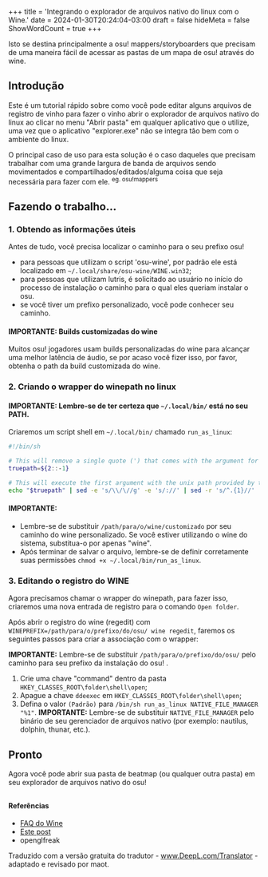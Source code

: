 +++
title = 'Integrando o explorador de arquivos nativo do linux com o Wine.'
date = 2024-01-30T20:24:04-03:00
draft = false
hideMeta = false
ShowWordCount = true
+++

Isto se destina principalmente a osu! mappers/storyboarders que precisam de uma maneira fácil de acessar as pastas de um mapa de osu! através do wine.

## Introdução

Este é um tutorial rápido sobre como você pode editar alguns arquivos de registro de vinho para fazer o vinho abrir o explorador de arquivos nativo do linux ao clicar no menu "Abrir pasta" em qualquer aplicativo que o utilize, uma vez que o aplicativo "explorer.exe" não se integra tão bem com o ambiente do linux.

O principal caso de uso para esta solução é o caso daqueles que precisam trabalhar com uma grande largura de banda de arquivos sendo movimentados e compartilhados/editados/alguma coisa que seja necessária para fazer com ele. <sup>eg. osu!mappers</sup>

## Fazendo o trabalho...

### 1. Obtendo as informações úteis

Antes de tudo, você precisa localizar o caminho para o seu prefixo osu!

- para pessoas que utilizam o script 'osu-wine', por padrão ele está localizado em `~/.local/share/osu-wine/WINE.win32`;
- para pessoas que utilizam lutris, é solicitado ao usuário no início do processo de instalação o caminho para o qual eles queriam instalar o osu.
- se você tiver um prefixo personalizado, você pode conhecer seu caminho.

#### IMPORTANTE: Builds customizadas do wine

Muitos osu! jogadores usam builds personalizadas do wine para alcançar uma melhor latência de áudio, se por acaso você fizer isso, por favor, obtenha o path da build customizada do wine.

### 2. Criando o wrapper do winepath no linux

#### IMPORTANTE: Lembre-se de ter certeza que `~/.local/bin/` está no seu PATH.

Criaremos um script shell em `~/.local/bin/` chamado `run_as_linux`:

```bash
#!/bin/sh

# This will remove a single quote (') that comes with the argument for some reason
truepath=${2::-1}

# This will execute the first argument with the unix path provided by the second argument
echo "$truepath" | sed -e 's/\\/\//g' -e 's/://' | sed -r 's/^.{1}//' | xargs -d \\n $1
```

#### IMPORTANTE:

- Lembre-se de substituir `/path/para/o/wine/customizado` por seu caminho do wine personalizado. Se você estiver utilizando o wine do sistema, substitua-o por apenas "wine".
- Após terminar de salvar o arquivo, lembre-se de definir corretamente suas permissões `chmod +x ~/.local/bin/run_as_linux`.

### 3. Editando o registro do WINE

Agora precisamos chamar o wrapper do winepath, para fazer isso, criaremos uma nova entrada de registro para o comando `Open folder`.

Após abrir o registro do wine (regedit) com `WINEPREFIX=/path/para/o/prefixo/do/osu/ wine regedit`, faremos os seguintes passos para criar a associação com o wrapper:

**IMPORTANTE:** Lembre-se de substituir `/path/para/o/prefixo/do/osu/` pelo caminho para seu prefixo da instalação do osu! .

1. Crie uma chave "command" dentro da pasta `HKEY_CLASSES_ROOT\folder\shell\open`;
1. Apague a chave `ddeexec` em `HKEY_CLASSES_ROOT\folder\shell\open`;
1. Defina o valor `(Padrão)` para `/bin/sh run_as_linux NATIVE_FILE_MANAGER "%1"`.
   **IMPORTANTE:** Lembre-se de substituir `NATIVE_FILE_MANAGER` pelo binário de seu gerenciador de arquivos nativo (por exemplo: nautilus, dolphin, thunar, etc.).

## Pronto

Agora você pode abrir sua pasta de beatmap (ou qualquer outra pasta) em seu explorador de arquivos nativo do osu!

##

#### Referências

- [FAQ do Wine](https://wiki.winehq.org/FAQ#How_do_I_launch_native_applications_from_a_Windows_application.3F)
- [Este post](https://unix.stackexchange.com/a/144330)
- openglfreak

Traduzido com a versão gratuita do tradutor - www.DeepL.com/Translator - adaptado e revisado por maot.
